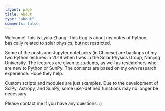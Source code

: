 ```yaml
---
layout: page
title: About
type: "about"
comments: false
---
```

Welcome! This is Lydia Zhang. This blog is about my notes of Python, basically related to solar physics, but not restricted.

Some of the posts and Jupyter notebooks (in Chinese) are backups of my two Python lectures in 2018 when I was in the Solar Physics Group, Nanjing University. The lectures are given to students, as well as researchers who are new to Python or SunPy. The contents are based on my own research experience. Hope they help.

Custom scripts and modules are just examples. Due to the development of SciPy, Astropy, and SunPy, some user-defined functions may no longer be necessary.

Please contact me if you have any questions. :)

<!-- <a rel="license" href="http://creativecommons.org/licenses/by-sa/4.0/"><img alt="Creative Commons License" style="border-width:0" src="https://i.creativecommons.org/l/by-sa/4.0/88x31.png" /></a><br />This work is licensed under a <a rel="license" href="http://creativecommons.org/licenses/by-sa/4.0/">Creative Commons Attribution-ShareAlike 4.0 International License</a>. -->
